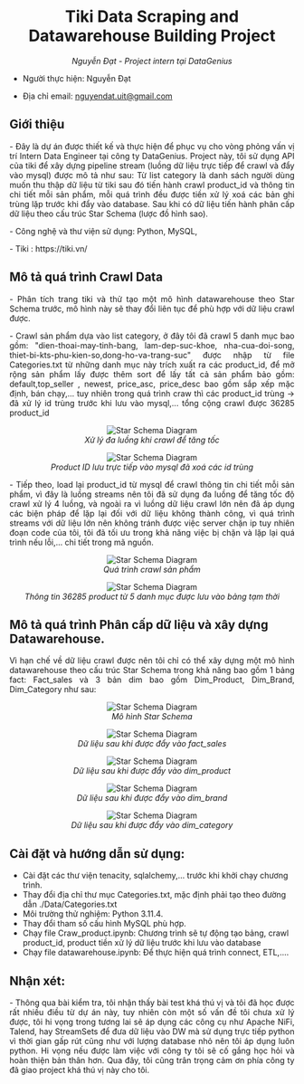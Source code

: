 <h1 align="center">Tiki Data Scraping and Datawarehouse Building Project
</h1>
<p align="center"><i>Nguyễn Đạt - Project intern tại DataGenius</i></p>
<p align=" justify">

- Người thực hiện: Nguyễn Đạt

- Địa chỉ email: nguyendat.uit@gmail.com
</p>

## Giới thiệu
<p align=" justify">
- Đây là dự án được thiết kế và thực hiện để phục vụ cho vòng phỏng vấn vị trí Intern Data Engineer tại công ty DataGenius. Project này, tôi sử dụng API của tiki để xây dựng pipeline stream (luồng dữ liệu trực tiếp để crawl và đẩy vào mysql) được mô tả như sau: Từ list category là danh sách người dùng muốn thu thập dữ liệu từ tiki sau đó tiến hành crawl product_id và thông tin chi tiết mỗi sản phẩm, mỗi quá trình đều được tiền xử lý xoá các bản ghi trùng lặp trước khi đẩy vào database. Sau khi có dữ liệu tiến hành phân cấp dữ liệu theo cấu trúc Star Schema (lược đồ hình sao).
</p>
<p>
- Công nghệ và thư viện sử dụng: Python, MySQL, </p>
- Tiki : https://tiki.vn/

</p>


## Mô tả quá trình Crawl Data
<p align=" justify">
- Phân tích trang tiki và thử tạo một mô hình datawarehouse theo Star Schema trước, mô hình này sẽ thay đổi liên tục để phù hợp với dữ liệu crawl được.
</p>

<p align=" justify">
- Crawl sản phẩm dựa vào list category, ở đây tôi đã crawl 5 danh mục bao gồm: "dien-thoai-may-tinh-bang, lam-dep-suc-khoe, nha-cua-doi-song, thiet-bi-kts-phu-kien-so,dong-ho-va-trang-suc" được nhập từ file Categories.txt từ những danh mục này trích xuất ra các product_id, để mở rộng sản phẩm lấy được thêm sort để lấy tất cả sản phẩm bảo gồm: default,top_seller , newest, price_asc, price_desc bao gồm sắp xếp mặc định, bán chạy,... tuy nhiên trong quá trình craw thì các product_id trùng -> đã xử lý id trùng trước khi lưu vào mysql,... tổng cộng crawl được 36285 product_id
</p>
</p>
<p align="center">
  <img src="picture/picture/craw_id.png" alt="Star Schema Diagram">
  <br>
  <em>Xử lý đa luồng khi crawl để tăng tốc</em>
</p>
</p>
</p>
<p align="center">
  <img src="picture/Crawl_Product_id.png" alt="Star Schema Diagram">
  <br>
  <em>Product ID lưu trực tiếp vào mysql đã xoá các id trùng</em>
</p>
<p align=" justify">
- Tiếp theo, load lại product_id từ mysql để crawl thông tin chi tiết mỗi sản phẩm, vì đây là luồng streams nên tôi đã sử dụng đa luồng để tăng tốc độ crawl xử lý 4 luồng, và ngoài ra vì luồng dữ liệu crawl lớn nên đã áp dụng các biện pháp để lặp lại đối với dữ liệu không thành công, vì quá trình streams với dữ liệu lớn nên không tránh được việc server chặn ip tuy nhiên đoạn code của tôi, tôi đã tối ưu trong khả năng việc bị chặn và lặp lại quá trình nếu lỗi,... chi tiết trong mã nguồn.
</p>
<p align="center">
  <img src="picture/Crawl_product_data.png" alt="Star Schema Diagram">
  <br>
  <em>Quá trình crawl sản phẩm</em>
</p>
</p>
<p align="center">
  <img src="picture/data_save_mysql.png" alt="Star Schema Diagram">
  <br>
  <em>Thông tin 36285 product từ 5 danh mục được lưu vào bảng tạm thời</em>
</p>
<p align=" justify">

## Mô tả quá trình Phân cấp dữ liệu và xây dựng Datawarehouse.
<p align="justify">
Vì hạn chế về dữ liệu crawl được nên tôi chỉ có thể xây dựng một mô hình datawarehouse theo cấu trúc Star Schema trong khả năng bao gồm 1 bảng fact: Fact_sales và 3 bản dim bao gồm Dim_Product, Dim_Brand, Dim_Category như sau:
</p>
<p align="center">
  <img src="DWH/final_star_schema.png" alt="Star Schema Diagram">
  <br>
  <em>Mô hình Star Schema</em>
</p>
</p>
<p align="center">
  <img src="picture/fact_sales.png" alt="Star Schema Diagram">
  <br>
  <em>Dữ liệu sau khi được đẩy vào fact_sales</em>
</p>
</p>
<p align="center">
  <img src="picture/dim_product.png" alt="Star Schema Diagram">
  <br>
  <em>Dữ liệu sau khi được đẩy vào dim_product</em>
</p>

<p align="center">
  <img src="picture/dim_brand.png" alt="Star Schema Diagram">
  <br>
  <em>Dữ liệu sau khi được đẩy vào dim_brand</em>
</p>
<p align="center">
  <img src="picture/dim_category.png" alt="Star Schema Diagram">
  <br>
  <em>Dữ liệu sau khi được đẩy vào dim_category</em>
</p>

## Cài đặt và hướng dẫn sử dụng:
- Cài đặt các thư viện tenacity, sqlalchemy,... trước khi khởi chạy chương trình.
- Thay đổi địa chỉ thư mục Categories.txt, mặc định phải tạo theo đường dẫn ./Data/Categories.txt
- Môi trường thử nghiệm: Python 3.11.4.
- Thay đổi tham số cấu hình MySQL phù hợp.
- Chạy file Craw_product.ipynb: Chương trình sẽ tự động tạo bảng, crawl product_id, product tiền xử lý dữ liệu trước khi lưu vào database
- Chạy file datawarehouse.ipynb: Để thực hiện quá trình connect, ETL,....

## Nhận xét: 
<p align="justify">
- Thông qua bài kiểm tra, tôi nhận thấy bài test khá thú vị và tôi đã học được rất nhiều điều từ dự án này, tuy nhiên còn một số vấn đề tôi chưa xử lý được, tôi hi vọng trong tương lai sẽ áp dụng các công cụ như Apache NiFi, Talend, hay StreamSets để đưa dữ liệu vào DW mà sử dụng trực tiếp python vì thời gian gấp rút cũng như với lượng database nhỏ nên tôi áp dụng luôn python. Hi vọng nếu được làm việc với công ty tôi sẽ cố gắng học hỏi và hoàn thiện bản thân hơn. Qua đây, tôi cũng trân trọng cảm ơn phía công ty đã giao project khá thú vị này cho tôi.
</p>


